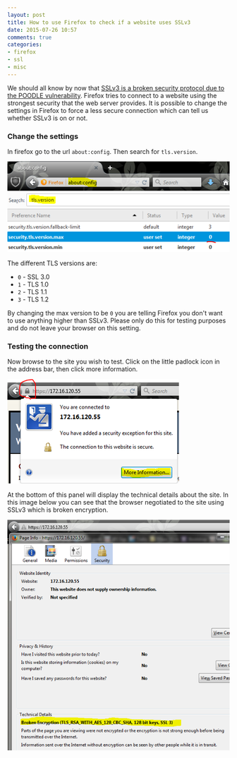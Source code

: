 ```yaml
---
layout: post
title: How to use Firefox to check if a website uses SSLv3
date: 2015-07-26 10:57
comments: true
categories:
- firefox
- ssl
- misc
---
```

We should all know by now that [SSLv3 is a broken security protocol due to the POODLE vulnerability](https://isc.sans.edu/forums/diary/SSLv3+POODLE+Vulnerability+Official+Release/18827/). Firefox tries to connect to a website using the strongest security that the web server provides. It is possible to change the settings in Firefox to force a less secure connection which can tell us whether SSLv3 is on or not.

### Change the settings
In firefox go to the url `about:config`. Then search for `tls.version`.

![](/images/ssl3-1.png)

The different TLS versions are:

* `0` - SSL 3.0
* `1` - TLS 1.0
* `2` - TLS 1.1
* `3` - TLS 1.2

By changing the max version to be `0` you are telling Firefox you don't want to use anything higher than SSLv3. Please only do this for testing purposes and do not leave your browser on this setting. 

### Testing the connection
Now browse to the site you wish to test. Click on the little padlock icon in the address bar, then click more information.

![](/images/ssl3-2.png)

At the bottom of this panel will display the technical details about the site. In this image below you can see that the browser negotiated to the site using SSLv3 which is broken encryption. 

![](/images/ssl3-3.png)


 
